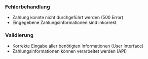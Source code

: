 ### Fehlerbehandlung

- Zahlung konnte nicht durchgeführt werden (500 Error)
- Eingegebene Zahlungsinformationen sind inkorrekt

### Validierung

- Korrekte Eingabe aller benötigten Informationen (User Interface)
- Zahlungsinformationen können verarbeitet werden (API)